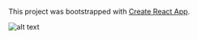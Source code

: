 This project was bootstrapped with [Create React App](https://github.com/facebookincubator/create-react-app).


![alt text](screenshots/clicky.png "Game")
